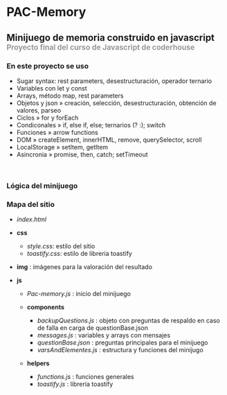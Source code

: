 # PAC-Memory
##  Minijuego de memoria construido en javascript <span style="color:#999; font-size:0.8em"> Proyecto final del curso de Javascript de coderhouse</span>

### En este proyecto se uso
- Sugar syntax: rest parameters, desestructuración, operador ternario
- Variables con let y const
- Arrays, método map, rest parameters
- Objetos y json » creación, selección, desestructuración, obtención de valores, parseo
- Ciclos » for y forEach
- Condiconales » if, else if, else; ternarios (? :); switch
- Funciones » arrow functions
- DOM » createElement, innerHTML, remove, querySelector, scroll
- LocalStorage » setItem, getItem
- Asincronia » promise, then, catch; setTimeout

<br/>

### Lógica del minijuego


### Mapa del sitio

+ _index.html_

+ **css**
    - _style.css_: estilo del sitio
    - _toastify.css_: estilo de libreria toastify

+ **img** : imágenes para la valoración del resultado

+ **js**
    - _Pac-memory.js_ : inicio del minijuego

    - **components**
        - _backupQuestions.js_ : objeto con preguntas de respaldo en caso de falla en carga de questionBase.json
        - _messages.js_ : variables y arrays con mensajes
        - _questionBase.json_ : preguntas principales para el minijuego
        - _varsAndElementes.js_ : estructura y funciones del minijugo
    - **helpers**
        - _functions.js_ : funciones generales
        - _toastify.js_ : libreria toastify  
        
